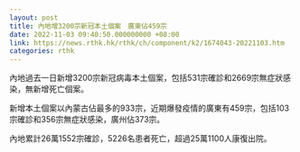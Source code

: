 ```yaml
---
layout: post
title: 內地增3200宗新冠本土個案　廣東佔459宗
date: 2022-11-03 09:40:50.000000000 +08:00
link: https://news.rthk.hk/rthk/ch/component/k2/1674043-20221103.htm
categories: rthk
---
```


內地過去一日新增3200宗新冠病毒本土個案，包括531宗確診和2669宗無症狀感染，無新增死亡個案。

新增本土個案以內蒙古佔最多的933宗，近期爆發疫情的廣東有459宗，包括103宗確診和356宗無症狀感染，廣州佔373宗。

內地累計26萬1552宗確診，5226名患者死亡，超過25萬1100人康復出院。
